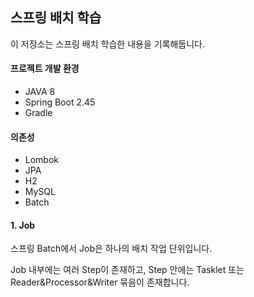 ## 스프링 배치 학습

이 저장소는 스프링 배치 학습한 내용을 기록해둡니다.

#### 프로젝트 개발 환경
* JAVA 8
* Spring Boot 2.45
* Gradle

#### 의존성
* Lombok
* JPA
* H2
* MySQL
* Batch

#### 1. Job
스프링 Batch에서 Job은 하나의 배치 작업 단위입니다.

Job 내부에는 여러 Step이 존재하고, Step 안에는 Tasklet 또는 Reader&Processor&Writer 묶음이 존재합니다.